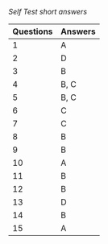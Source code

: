 *Self Test short answers*

Questions | Answers
----------|--------
1         | A
2         | D
3         | B
4         | B, C
5         | B, C
6         | C
7         | C
8         | B
9         | B
10        | A
11        | B
12        | B
13        | D
14        | B
15        | A
